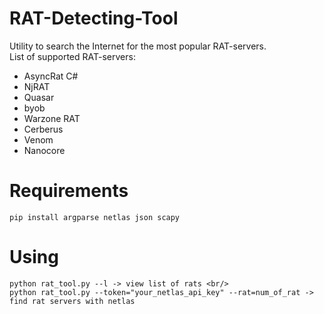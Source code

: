 # RAT-Detecting-Tool

Utility to search the Internet for the most popular RAT-servers.<br/>
List of supported RAT-servers:
- AsyncRat C#
- NjRAT
- Quasar
- byob
- Warzone RAT
- Cerberus
- Venom
- Nanocore

# Requirements
```
pip install argparse netlas json scapy
```

# Using
```
python rat_tool.py --l -> view list of rats <br/>
python rat_tool.py --token="your_netlas_api_key" --rat=num_of_rat -> find rat servers with netlas
```
